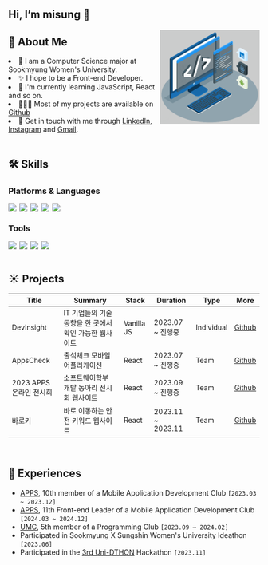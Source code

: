 ## Hi, I’m misung 👋

<img align="right" alt="GIF" src="img/techstack.gif" width="200px"/>

## 🧐 About Me

<li>🌱 I am a Computer Science major at Sookmyung Women's University.</li>
<li>✨ I hope to be a Front-end Developer.</li>
<li>🔭 I'm currently learning JavaScript, React and so on.</li>
<li>👩🏻‍💻 Most of my projects are available on <a href="https://github.com/misung-dev">Github</a></li>

<li>💬 Get in touch with me through <a href="https://www.linkedin.com/in/misungdev/">LinkedIn</a>, <a href="https://www.instagram.com/ryumnii/">Instagram</a> and <a href="mailto: misung.dev@gmail.com">Gmail</a>.</li>
   
<br/>

## 🛠 Skills

### Platforms & Languages

<div style="display: flex; gap: 6px;">
    <img src="https://img.shields.io/badge/python-3776AB?style=for-the-badge&logo=python&logoColor=white">
    <img src="https://img.shields.io/badge/html5-E34F26?style=for-the-badge&logo=html5&logoColor=white">
    <img src="https://img.shields.io/badge/css-1572B6?style=for-the-badge&logo=css3&logoColor=white">
    <img src="https://img.shields.io/badge/javascript-F7DF1E?style=for-the-badge&logo=javascript&logoColor=black">
    <img src="https://img.shields.io/badge/react-61DAFB?style=for-the-badge&logo=react&logoColor=black">
</div>

### Tools

<div style="display: flex; gap: 6px;">
    <img src="https://img.shields.io/badge/git-F05032?style=for-the-badge&logo=git&logoColor=white">
   <img src="https://img.shields.io/badge/discord-5865F2?style=for-the-badge&logo=discord&logoColor=white">
    <img src="https://img.shields.io/badge/slack-4A154B?style=for-the-badge&logo=slack&logoColor=white">
   <img src="https://img.shields.io/badge/figma-F24E1E?style=for-the-badge&logo=figma&logoColor=white">
</div>

<br/>

## ☀️ Projects

| Title                   | Summary                                                | Stack      | Duration          | Type       | More                                                                     |
| ----------------------- | ------------------------------------------------------ | ---------- | ----------------- | ---------- | ------------------------------------------------------------------------ |
| DevInsight              | IT 기업들의 기술 동향을 한 곳에서 확인 가능한 웹사이트 | Vanilla JS | 2023.07 ~ 진행중  | Individual | [Github](https://github.com/APPS-sookmyung/2023-DevInsight)              |
| AppsCheck               | 출석체크 모바일 어플리케이션                           | React      | 2023.07 ~ 진행중  | Team       | [Github](https://github.com/APPS-sookmyung/2023-AppsCheck)               |
| 2023 APPS 온라인 전시회 | 소프트웨어학부 개발 동아리 전시회 웹사이트             | React      | 2023.09 ~ 진행중  | Team       | [Github](https://github.com/APPS-sookmyung/2023-APPS-Exhibition-Webpage) |
| 바로키                  | 바로 이동하는 안전 키워드 웹사이트                     | React      | 2023.11 ~ 2023.11 | Team       | [Github](https://github.com/UniD3-Hackathon-Team4/barokey)               |

<br>

## 💫 Experiences

- <a href="https://github.com/APPS-sookmyung">APPS</a>, 10th member of a Mobile Application Development Club `[2023.03 ~ 2023.12]`
- <a href="https://github.com/APPS-sookmyung">APPS</a>, 11th Front-end Leader of a Mobile Application Development Club `[2024.03 ~ 2024.12]`
- <a href="https://github.com/UMC-SMWU">UMC</a>, 5th member of a Programming Club `[2023.09 ~ 2024.02]`
- Participated in Sookmyung X Sungshin Women's University Ideathon `[2023.06]`
- Participated in the <a href="https://www.instagram.com/2023_unid_official/">3rd Uni-DTHON</a> Hackathon `[2023.11]`
